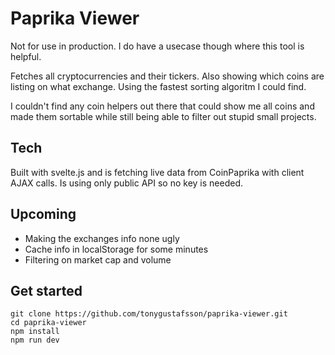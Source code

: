 # Paprika Viewer

Not for use in production. I do have a usecase though where this tool is helpful.

Fetches all cryptocurrencies and their tickers. Also showing which coins are listing on what exchange. Using the fastest sorting algoritm I could find.

I couldn't find any coin helpers out there that could show me all coins and made them sortable while still being able to filter out stupid small projects.

## Tech

Built with svelte.js and is fetching live data from CoinPaprika with client AJAX calls.
Is using only public API so no key is needed.

## Upcoming

-   Making the exchanges info none ugly
-   Cache info in localStorage for some minutes
-   Filtering on market cap and volume

## Get started

```
git clone https://github.com/tonygustafsson/paprika-viewer.git
cd paprika-viewer
npm install
npm run dev
```
